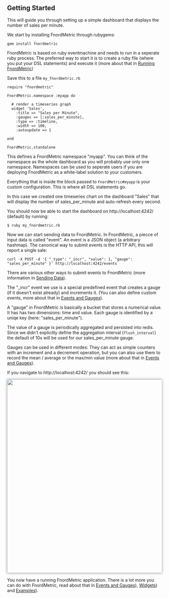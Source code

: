 Getting Started
---------------

This will guide you through setting up a simple dashboard that displays the number of
sales per minute.

We start by installing FnordMetric through rubygems:

    gem install fnordmetric

FnordMetric is based on ruby eventmachine and needs to run in a seperate ruby process.
The preferred way to start it is to create a ruby file (where you put your DSL statements)
and execute it (more about that in [Running FnordMetric](/documentation/classic_running_fm))

Save this to a file `my_fnordmetric.rb`

    require "fnordmetric"

    FnordMetric.namespace :myapp do

      # render a timeseries graph
      widget 'Sales',
        :title => "Sales per Minute",
        :gauges => [:sales_per_minute],
        :type => :timeline,
        :width => 100,
        :autoupdate => 1

    end

    FnordMetric.standalone

This defines a FnordMetric namespace "myapp". You can think of the namespace as the whole
dashboard as you will probably use only one namespace. Namespaces can be used to seperate
users if you are deploying FnordMetric as a white-label solution to your customers.

Everything that is inside the block passed to `FnordMetric#myapp` is your custom configuration.
This is where all DSL statements go.

In this case we created one timeseries chart on the dashboard "Sales" that will display
the number of sales_per_minute and auto-refresh every second.

You should now be able to start the dashboard on http://localhost:4242/ (default) by running:

    $ ruby my_fnordmetric.rb


Now we can start sending data to FnordMetric. In FnordMetric, a piecce of input data is called
"event". An event is a JSON object (a arbitrary hashmap). The canonical way to submit events is
the HTTP API, this will report a single sale:

    curl -X POST -d '{ "_type": "_incr", "value": 1, "gauge": "sales_per_minute" }' http://localhost:4242/events

There are various other ways to submit events to FnordMetric (more information in [Sending Data](/documentation/classic_sending_data)).

The "_incr" event we use is a special predefined event that creates a gauge (if it doesn't exist
already) and increments it. (You can also define custom events, more about that in [Events and Gauges](/documentation/classic_event_handlers)).

A "gauge" in FnordMetric is basically a bucket that stores a numerical value. It has has two
dimensions: time and value. Each gauge is identified by a uniqe key (here: "sales_per_minute").

The value of a gauge is periodically aggregated and persisted into redis. Since we didn't explicitly
define the aggregation interval (`flush_interval`) the default of 10s will be used for our
sales_per_minute gauge.

Gauges can be used in different modes: They can act as simple counters with an increment and
a decrement operation, but you can also use them to record the mean / average or the max/min
value (more about that in [Events and Gauges](/documentation/classic_event_handlers)).


If you navigate to http://localhost:4242/ you should see this:

<img src="/img/simple_example_screen.png" width="630" style="box-shadow:0 0 8px rgba(0,0,0,.4);" />


You now have a running FnordMetric application. There is a lot more you can do with FnordMetric, read about that in [Events and Gauges](/documentation/classic_event_handlers)), [Widgets](/documentation/classic_widgets)) and [Examples](/documentation/classic_examples)).
